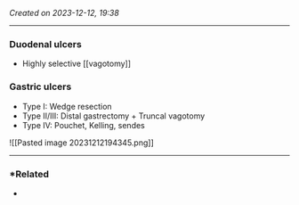 *Created on 2023-12-12, 19:38* 

---
### Duodenal ulcers
- Highly selective [[vagotomy]] 

### Gastric ulcers
- Type I: Wedge resection
- Type II/III: Distal gastrectomy + Truncal vagotomy
- Type IV: Pouchet, Kelling, sendes

![[Pasted image 20231212194345.png]]

---
### *Related
- 